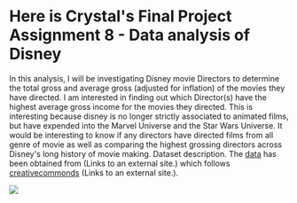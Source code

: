 # Here is Crystal's Final Project Assignment 8 - Data analysis of Disney 

In this analysis, I will be investigating Disney movie Directors to determine the total gross and average gross (adjusted for inflation) of the movies they have directed. I am interested in finding out which Director(s) have the highest average gross income for the movies they directed. This is interesting because disney is no longer strictly associated to animated films, but have expended into the Marvel Universe and the Star Wars Universe. It would be interesting to know if any directors have directed films from all genre of movie as well as comparing the highest grossing directors across Disney's long history of movie making.
Dataset description. The [data](https://data.world/kgarrett/disney-character-success-00-16) has been obtained from  (Links to an external site.) which follows [creativecommonds](https://creativecommons.org/licenses/by/4.0/) (Links to an external site.).


![](https://disneyland.disney.go.com/en-ca/destinations/disneyland/)